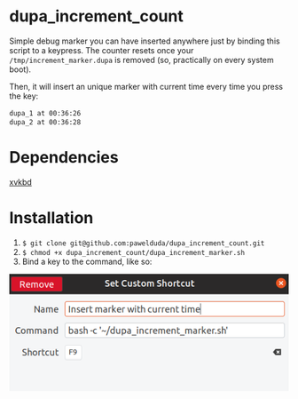 # dupa_increment_count
Simple debug marker you can have inserted anywhere just by binding this script to a keypress. The counter resets once your `/tmp/increment_marker.dupa` is removed (so, practically on every system boot). 

Then, it will insert an unique marker with current time every time you press the key:
```
dupa_1 at 00:36:26
dupa_2 at 00:36:28
```

# Dependencies
[xvkbd](http://t-sato.in.coocan.jp/xvkbd/)

# Installation
1. `$ git clone git@github.com:pawelduda/dupa_increment_count.git`
2. `$ chmod +x dupa_increment_count/dupa_increment_marker.sh`
3. Bind a key to the command, like so:

![Bind a key to the command, like so](set_custom_shortcut.png)
